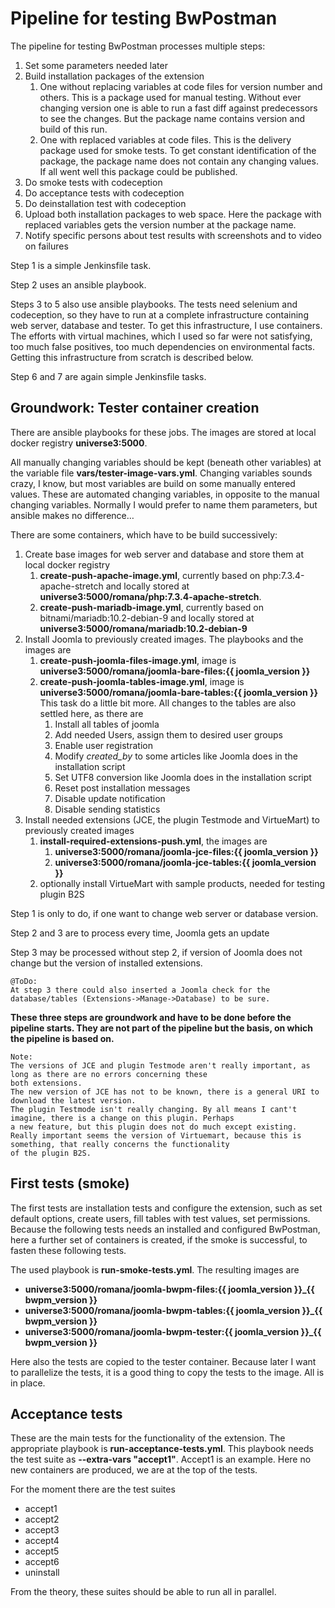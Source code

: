 # Pipeline for testing BwPostman

The pipeline for testing BwPostman processes multiple steps:
1. Set some parameters needed later
2. Build installation packages of the extension
	1. One without replacing variables at code files for version number and others. This is a package used for manual 
	testing. Without ever changing version one is able to run a fast diff against predecessors to see the changes. But the 
	package name contains version and build of this run.
	2. One with replaced variables at code files. This is the delivery package used for smoke tests. To get constant 
	identification of the package, the package name does not contain any changing values. If all went well this package 
	could be published.
3. Do smoke tests with codeception
4. Do acceptance tests with codeception
5. Do deinstallation test with codeception
6. Upload both installation packages to web space. Here the package with replaced variables gets the version number at 
	the package name.
7. Notify specific persons about test results with screenshots and to video on failures

Step 1 is a simple Jenkinsfile task.

Step 2 uses an ansible playbook.

Steps 3 to 5 also use ansible playbooks. The tests need selenium and codeception, so they have to run at a complete 
infrastructure containing web server, database and tester. To get this infrastructure, I use containers. The efforts with 
virtual machines, which I used so far were not satisfying, too much false positives, too much dependencies on environmental
facts. Getting this infrastructure from scratch is described below.

Step 6 and 7 are again simple Jenkinsfile tasks.  

## Groundwork: Tester container creation

There are ansible playbooks for these jobs. The images are stored at local docker registry **universe3:5000**.

All manually changing variables should be kept (beneath other variables) at the variable file **vars/tester-image-vars.yml**. 
Changing variables sounds crazy, I know, but most variables are build on some manually entered values. These are automated 
changing variables, in opposite to the manual changing variables. Normally I would prefer to name them parameters, but 
ansible makes no difference…  

There are some containers, which have to be build successively:
1. Create base images for web server and database and store them at local docker registry
	1. **create-push-apache-image.yml**, currently based on php:7.3.4-apache-stretch and locally stored at **universe3:5000/romana/php:7.3.4-apache-stretch**.
	2. **create-push-mariadb-image.yml**, currently based on bitnami/mariadb:10.2-debian-9 and locally stored at **universe3:5000/romana/mariadb:10.2-debian-9**
2. Install Joomla to previously created images. The playbooks and the images are
	1. **create-push-joomla-files-image.yml**, image is **universe3:5000/romana/joomla-bare-files:{{ joomla_version }}**
	2. **create-push-joomla-tables-image.yml**, image is **universe3:5000/romana/joomla-bare-tables:{{ joomla_version }}**
	This task do a little bit more. All changes to the tables are also settled here, as there are
		1. Install all tables of joomla
		2. Add needed Users, assign them to desired user groups
		3. Enable user registration
		4. Modify *created_by* to some articles like Joomla does in the installation script
		5. Set UTF8 conversion like Joomla does in the installation script
		6. Reset post installation messages
		7. Disable update notification
		8. Disable sending statistics 
3. Install needed extensions (JCE, the plugin Testmode and VirtueMart) to previously created images
	1. **install-required-extensions-push.yml**, the images are
		1. **universe3:5000/romana/joomla-jce-files:{{ joomla_version }}**
		2. **universe3:5000/romana/joomla-jce-tables:{{ joomla_version }}**
	2. optionally install VirtueMart with sample products, needed for testing plugin B2S 
		
Step 1 is only to do, if one want to change web server or database version.

Step 2 and 3 are to process every time, Joomla gets an update

Step 3 may be processed without step 2, if version of Joomla does not change but the version of installed extensions.
	
	@ToDo:
	At step 3 there could also inserted a Joomla check for the database/tables (Extensions->Manage->Database) to be sure.

**These  three steps are groundwork and have to be done before the pipeline starts. They are not part of the pipeline but 
the basis, on which the pipeline is based on.**

	Note:
	The versions of JCE and plugin Testmode aren't really important, as long as there are no errors concerning these 
	both extensions. 
	The new version of JCE has not to be known, there is a general URI to download the latest version.
	The plugin Testmode isn't really changing. By all means I cant't imagine, there is a change on this plugin. Perhaps 
	a new feature, but this plugin does not do much except existing.
	Really important seems the version of Virtuemart, because this is something, that really concerns the functionality 
	of the plugin B2S.

## First tests (smoke)

The first tests are installation tests and configure the extension, such as set default options, create users, fill tables 
with test values, set permissions. Because the following tests needs an installed and configured BwPostman, here a further set of containers 
is created, if the smoke is successful, to fasten these following tests.

The used playbook is **run-smoke-tests.yml**. The resulting images are
 * **universe3:5000/romana/joomla-bwpm-files:{{ joomla_version }}_{{ bwpm_version }}**
 * **universe3:5000/romana/joomla-bwpm-tables:{{ joomla_version }}_{{ bwpm_version }}**
 * **universe3:5000/romana/joomla-bwpm-tester:{{ joomla_version }}_{{ bwpm_version }}**

Here also the tests are copied to the tester container. Because later I want to parallelize the tests, it is a good thing 
to copy the tests to the image. All is in place. 

## Acceptance tests

These are the main tests for the functionality of the extension. The appropriate playbook is **run-acceptance-tests.yml**.
This playbook needs the test suite as **--extra-vars "accept1"**. Accept1 is an example. Here no new containers are produced, 
we are at the top of the tests.

For the moment there are the test suites
* accept1
* accept2
* accept3
* accept4
* accept5
* accept6
* uninstall

From the theory, these suites should be able to run all in parallel.
